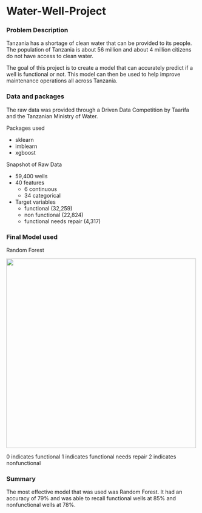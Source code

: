 # Water-Well-Project

### Problem Description
Tanzania has a shortage of clean water that can be provided to its people. The population of Tanzania is about 56 million and about 4 million citizens do not have access to clean water.

The goal of this project is to create a model that can accurately predict if a well is functional or not. This model can then be used to help improve maintenance operations all across Tanzania.

### Data and packages
The raw data was provided through a Driven Data Competition by Taarifa and the Tanzanian Ministry of Water.

Packages used
- sklearn
- imblearn
- xgboost

Snapshot of Raw Data
- 59,400 wells
- 40 features
  - 6 continuous
  - 34 categorical
- Target variables
  - functional (32,259)
  - non functional (22,824)
  - functional needs repair (4,317)

### Final Model used
Random Forest

<img src="https://github.com/stevenkyle2013/Water-Well-Project/blob/main/Pictures/FinalRandomForestModel.png" width="500">

0 indicates functional
1 indicates functional needs repair
2 indicates nonfunctional

### Summary
The most effective model that was used was Random Forest. It had an accuracy of 79% and was able to recall functional wells at 85% and nonfunctional wells at 78%.
